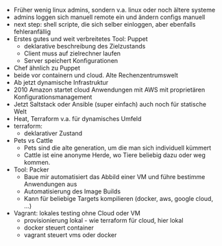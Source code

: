 - Früher wenig linux admins, sondern v.a. linux oder noch ältere systeme
- admins loggen sich manuell remote ein und ändern configs manuell
- next step: shell scripte, die sich selber einloggen, aber ebenfalls fehleranfällig
- Erstes gutes und weit verbreitetes Tool: Puppet
    - deklarative beschreibung des Zielzustands
    - Client muss auf zielrechner laufen
    - Server speichert Konfigurationen
- Chef ähnlich zu Puppet
- beide vor containern und cloud. Alte Rechenzentrumswelt
- Ab jetzt dynamische Infrastruktur
- 2010 Amazon startet cloud Anwendungen mit AWS mit proprietären Konfigurationsmanagement
- Jetzt Saltstack oder Ansible (super einfach) auch noch für statische Welt
- Heat, Terraform v.a. für dynamisches Umfeld
- terraform:
    - deklarativer Zustand
- Pets vs Cattle
    - Pets sind die alte generation, um die man sich individuell kümmert
    - Cattle ist eine anonyme Herde, wo Tiere beliebig dazu oder weg kommen.
- Tool: Packer
    - Baue mir automatisiert das Abbild einer VM und führe bestimme Anwendungen aus
    - Automatisierung des Image Builds
    - Kann für beliebige Targets kompilieren (docker, aws, google cloud, …)
- Vagrant: lokales testing ohne Cloud oder VM
    - provisionierung lokal - wie terraform für cloud, hier lokal
    - docker steuert container
    - vagrant steuert vms oder docker